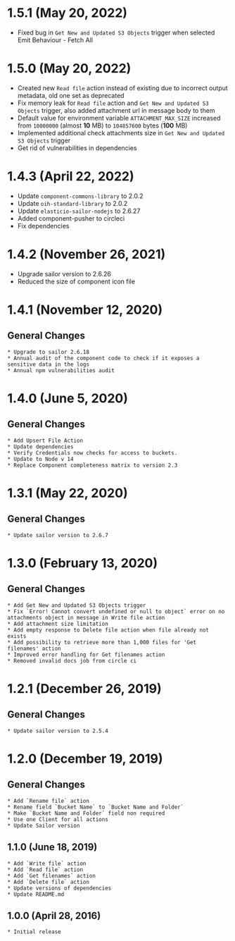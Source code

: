 # 1.5.1 (May 20, 2022)
* Fixed bug in `Get New and Updated S3 Objects` trigger when selected Emit Behaviour - Fetch All

# 1.5.0 (May 20, 2022)
* Created new `Read file` action instead of existing due to incorrect output metadata, old one set as deprecated 
* Fix memory leak for `Read file` action and `Get New and Updated S3 Objects` trigger, also added attachment url in message body to them
* Default value for environment variable `ATTACHMENT_MAX_SIZE` increased from `10000000` (almost **10** MB) to `104857600` bytes (**100** MB)
* Implemented additional check attachments size  in `Get New and Updated S3 Objects` trigger
* Get rid of vulnerabilities in dependencies

# 1.4.3 (April 22, 2022)
* Update `component-commons-library` to 2.0.2
* Update `oih-standard-library` to 2.0.2
* Update `elasticio-sailor-nodejs` to 2.6.27
* Added component-pusher to circleci
* Fix dependencies

# 1.4.2 (November 26, 2021)

* Upgrade sailor version to 2.6.26
* Reduced the size of component icon file

# 1.4.1 (November 12, 2020)

## General Changes
    * Upgrade to sailor 2.6.18
    * Annual audit of the component code to check if it exposes a sensitive data in the logs
    * Annual npm vulnerabilities audit

# 1.4.0 (June 5, 2020)

## General Changes
    * Add Upsert File Action
    * Update dependencies
    * Verify Credentials now checks for access to buckets.
    * Update to Node v 14
    * Replace Component completeness matrix to version 2.3


# 1.3.1 (May 22, 2020)

## General Changes
    * Update sailor version to 2.6.7

# 1.3.0 (February 13, 2020)

## General Changes
    * Add Get New and Updated S3 Objects trigger
    * Fix `Error! Cannot convert undefined or null to object` error on no attachments object in message in Write file action
    * Add attachment size limitation
    * Add empty response to Delete file action when file already not exists
    * Add possibility to retrieve more than 1,000 files for 'Get filenames' action
    * Improved error handling for Get filenames action
    * Removed invalid docs job from circle ci
    
# 1.2.1 (December 26, 2019)

## General Changes
    * Update sailor version to 2.5.4
    
# 1.2.0 (December 19, 2019)

## General Changes
    * Add `Rename file` action
    * Rename field `Bucket Name` to `Bucket Name and Folder`
    * Make `Bucket Name and Folder` field non required
    * Use one Client for all actions
    * Update Sailor version

## 1.1.0 (June 18, 2019)

    * Add `Write file` action
    * Add `Read file` action
    * Add `Get filenames` action
    * Add `Delete file` action
    * Update versions of dependencies
    * Update README.md

## 1.0.0 (April 28, 2016)

    * Initial release
